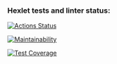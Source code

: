 ### Hexlet tests and linter status:
[![Actions Status](https://github.com/zampolitxxx/java-project-71/workflows/hexlet-check/badge.svg)](https://github.com/zampolitxxx/java-project-71/actions)

[![Maintainability](https://api.codeclimate.com/v1/badges/999ecb87a18ff06f9acd/maintainability)](https://codeclimate.com/github/zampolitxxx/java-project-71/maintainability)

[![Test Coverage](https://api.codeclimate.com/v1/badges/999ecb87a18ff06f9acd/test_coverage)](https://codeclimate.com/github/zampolitxxx/java-project-71/test_coverage)